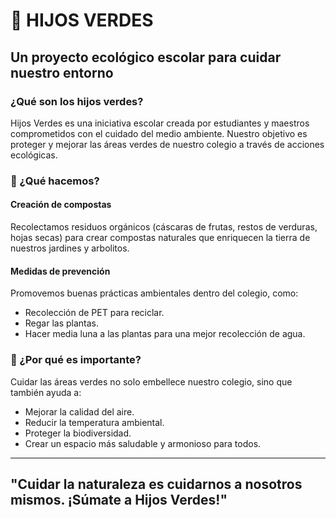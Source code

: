 # 🌱 HIJOS VERDES

## Un proyecto ecológico escolar para cuidar nuestro entorno

### ¿Qué son los hijos verdes?

Hijos Verdes es una iniciativa escolar creada por estudiantes y maestros comprometidos con el cuidado del medio ambiente. Nuestro objetivo es proteger y mejorar las áreas verdes de nuestro colegio a través de acciones ecológicas.

### 🌿 ¿Qué hacemos?

#### Creación de compostas

Recolectamos residuos orgánicos (cáscaras de frutas, restos de verduras, hojas secas) para crear compostas naturales que enriquecen la tierra de nuestros jardines y arbolitos.

#### Medidas de prevención

Promovemos buenas prácticas ambientales dentro del colegio, como:

- Recolección de PET para reciclar.
- Regar las plantas.
- Hacer media luna a las plantas para una mejor recolección de agua.

### 🌳 ¿Por qué es importante?

Cuidar las áreas verdes no solo embellece nuestro colegio, sino que también ayuda a:

- Mejorar la calidad del aire.
- Reducir la temperatura ambiental.
- Proteger la biodiversidad.
- Crear un espacio más saludable y armonioso para todos.

---

## "Cuidar la naturaleza es cuidarnos a nosotros mismos. ¡Súmate a Hijos Verdes!"
